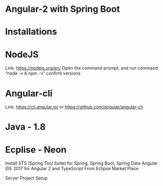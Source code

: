 # Angular-2 with Spring Boot 

# Installations 

# NodeJS
Link: https://nodejs.org/en/
	Open the command prompt, and run command “node -v & npm -v” confirm versions
	
# Angular-cli	
Link: https://cli.angular.io/  or https://github.com/angular/angular-cli

# Java - 1.8 

# Ecplise - Neon 
Install 
	STS (Spring Tool Suite) for Spring, Spring Boot, Spring Data
	Angular IDE 2017 for Angular 2 and TypeScript
From Eclipse Market Place 


Server Project Setup